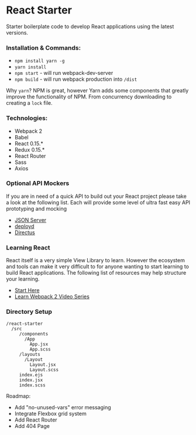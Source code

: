 # React Starter

Starter boilerplate code to develop React applications using the latest versions.

### Installation & Commands:

* `npm install yarn -g`
* `yarn install`
* `npm start` - will run webpack-dev-server
* `npm build` - will run webpack production into `/dist`

Why `yarn`? NPM is great, however Yarn adds some components that greatly improve
the functionality of NPM. From concurrency downloading to creating a `lock` file.

### Technologies:

* Webpack 2
* Babel
* React 0.15.*
* Redux 0.15.*
* React Router
* Sass
* Axios



### Optional API Mockers

If you are in need of a quick API to build out your React project please take
a look at the following list. Each will provide some level of ultra fast easy
API prototyping and mocking

* [JSON Server](https://github.com/typicode/json-server)
* [deployd](https://github.com/deployd/deployd)
* [Directus](https://github.com/directus/directus)

### Learning React

React itself is a very simple View Library to learn. However the ecosystem and tools
can make it very difficult to for anyone wanting to start learning to build React
applications. The following list of resources may help structure your learning.

* [Start Here](https://github.com/petehunt/react-howto)
* [Learn Webpack 2 Video Series](https://www.youtube.com/playlist?list=PLkEZWD8wbltnRp6nRR8kv97RbpcUdNawY)



### Directory Setup

    /react-starter
      /src
         /components
           /App
             App.jsx
             App.scss
         /layouts
           /Layout
             Layout.jsx
             Layout.scss
         index.ejs
         index.jsx
         index.scss



Roadmap:

* Add "no-unused-vars" error messaging
* Integrate Flexbox grid system
* Add React Router
* Add 404 Page
